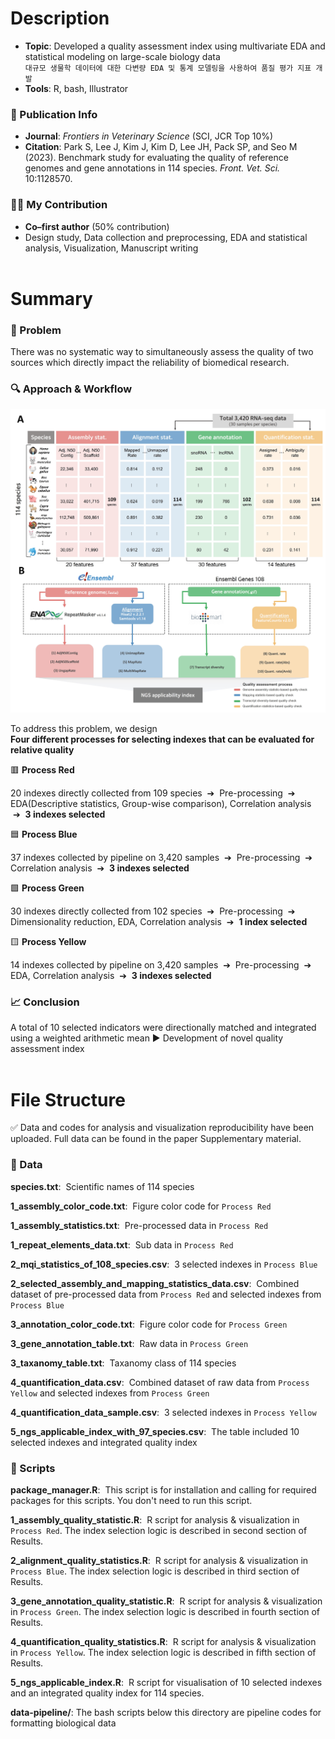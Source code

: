 # Description
- **Topic**: Developed a quality assessment index using multivariate EDA and statistical modeling on large-scale biology data <br> `대규모 생물학 데이터에 대한 다변량 EDA 및 통계 모델링을 사용하여 품질 평가 지표 개발`
- **Tools**: R, bash, Illustrator  

### 📄 Publication Info
- **Journal**: *Frontiers in Veterinary Science* (SCI, JCR Top 10%)  
- **Citation**: Park S, Lee J, Kim J, Kim D, Lee JH, Pack SP, and Seo M (2023). Benchmark study for evaluating the quality of reference genomes and gene annotations in 114 species. *Front. Vet. Sci.* 10:1128570. 

### 🙋‍♂️ My Contribution
- **Co–first author** (50% contribution)  
- Design study, Data collection and preprocessing, EDA and statistical analysis, Visualization, Manuscript writing
<br><br>
# Summary

### 🧩 Problem

There was no systematic way to simultaneously assess the quality of two sources which directly impact the reliability of biomedical research.

### 🔍 Approach & Workflow

<img src="figures/Figure1.jpg" alt="Collected data structure and systematic workflow" width="700"/>

To address this problem, we design <br>   **Four different processes for selecting indexes that can be evaluated for relative quality**   
   
🟥 **Process Red**

20 indexes directly collected from 109 species  &nbsp;➔&nbsp;  Pre-processing &nbsp;➔&nbsp; EDA(Descriptive statistics, Group-wise comparison), Correlation analysis &nbsp;➔&nbsp; **3 indexes selected**

🟦 **Process Blue** 

37 indexes collected by pipeline on 3,420 samples &nbsp;➔&nbsp; Pre-processing &nbsp;➔&nbsp; Correlation analysis &nbsp;➔&nbsp; **3 indexes selected**

🟩 **Process Green** 

30 indexes directly collected from 102 species &nbsp;➔&nbsp; Pre-processing &nbsp;➔&nbsp; Dimensionality reduction, EDA, Correlation analysis &nbsp;➔&nbsp; **1 index selected**

🟨 **Process Yellow** 

14 indexes collected by pipeline on 3,420 samples &nbsp;➔&nbsp; Pre-processing &nbsp;➔&nbsp; EDA, Correlation analysis &nbsp;➔&nbsp; **3 indexes selected**

### 📈 Conclusion
A total of 10 selected indicators were directionally matched and integrated using a weighted arithmetic mean ▶ Development of novel quality assessment index
<br><br>
# File Structure

✅ Data and codes for analysis and visualization reproducibility have been uploaded. Full data can be found in the paper Supplementary material.

### 📁 Data 
**species.txt**: &nbsp;Scientific names of 114 species

**1_assembly_color_code.txt**: &nbsp;Figure color code for `Process Red`

**1_assembly_statistics.txt**: &nbsp;Pre-processed data in `Process Red`

**1_repeat_elements_data.txt**: &nbsp;Sub data in `Process Red`

**2_mqi_statistics_of_108_species.csv**: &nbsp;3 selected indexes in `Process Blue`

**2_selected_assembly_and_mapping_statistics_data.csv**: &nbsp;Combined dataset of pre-processed data from `Process Red` and selected indexes from `Process Blue`

**3_annotation_color_code.txt**: &nbsp;Figure color code for `Process Green`

**3_gene_annotation_table.txt**: &nbsp;Raw data in `Process Green`

**3_taxanomy_table.txt**: &nbsp;Taxanomy class of 114 species

**4_quantification_data.csv**: &nbsp;Combined dataset of raw data from `Process Yellow` and selected indexes from `Process Green`

**4_quantification_data_sample.csv**: &nbsp;3 selected indexes in `Process Yellow`

**5_ngs_applicable_index_with_97_species.csv**: &nbsp;The table included 10 selected indexes and integrated quality index



### 📑 Scripts
**package_manager.R**: &nbsp;This script is for installation and calling for required packages for this scripts. You don't need to run this script.

**1_assembly_quality_statistic.R**: &nbsp;R script for analysis & visualization in `Process Red`. The index selection logic is described in second section of Results.

**2_alignment_quality_statistics.R**: &nbsp;R script for analysis & visualization in `Process Blue`. The index selection logic is described in third section of Results.

**3_gene_annotation_quality_statistic.R**: &nbsp;R script for analysis & visualization in `Process Green`. The index selection logic is described in fourth section of Results.

**4_quantification_quality_statistics.R**: &nbsp;R script for analysis & visualization in `Process Yellow`. The index selection logic is described in fifth section of Results.

**5_ngs_applicable_index.R**: &nbsp;R script for visualisation of 10 selected indexes and an integrated quality index for 114 species.

**data-pipeline/**: The bash scripts below this directory are pipeline codes for formatting biological data


